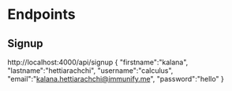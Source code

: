 # Endpoints

## Signup
  http://localhost:4000/api/signup
    {
    "firstname":"kalana",
    "lastname":"hettiarachchi",
    "username":"calculus",
    "email":"kalana.hettiarachchi@immunify.me",
    "password":"hello"
    }

